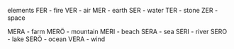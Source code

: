 elements
FER - fire
VER - air
MER - earth
SER - water
TER - stone
ZER - space

MERA - farm
MERÖ - mountain
MERI - beach
SERA - sea
SERI - river
SERO - lake
SERÖ - ocean
VERA - wind
